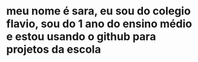  # meu nome é sara, eu sou do colegio flavio, sou do 1 ano do ensino médio e estou usando o github para projetos da escola
